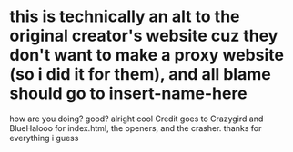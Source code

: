 # this is technically an alt to the original creator's website cuz they don't want to make a proxy website (so i did it for them), and all blame should go to insert-name-here
how are you doing?
good?
alright cool
Credit goes to Crazygird and BlueHalooo for index.html, the openers, and the crasher.
thanks for everything i guess
